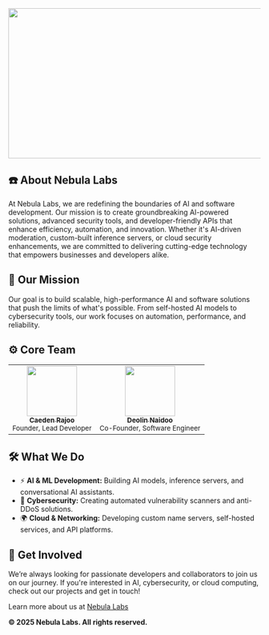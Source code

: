 <img width="600" height="300" align="center" src="https://www.nebulalab.xyz/og-image.png"/>

<h2>☎️ About Nebula Labs</h2>  
<p>At Nebula Labs, we are redefining the boundaries of AI and software development. Our mission is to create groundbreaking AI-powered solutions, advanced security tools, and developer-friendly APIs that enhance efficiency, automation, and innovation. Whether it's AI-driven moderation, custom-built inference servers, or cloud security enhancements, we are committed to delivering cutting-edge technology that empowers businesses and developers alike.</p>  

<h2 width="100%">🚀 Our Mission</h2>  
<p>Our goal is to build scalable, high-performance AI and software solutions that push the limits of what's possible. From self-hosted AI models to cybersecurity tools, our work focuses on automation, performance, and reliability.</p>  

<h2 width="100%">⚙️ Core Team</h2>  
<table>  
  <tr>  
     <td align="center"><a href="https://github.com/caedencode">  
        <img src="https://avatars.githubusercontent.com/u/80152982?v=4" width="100px;" alt=""/>  
        <br />  
        <sub><b>Caeden Rajoo</b></sub></a><br />  
        <small>Founder, Lead Developer</small>  
     </td>  
     <td align="center"><a href="https://github.com/DeolinNaidoo">  
        <img src="https://avatars.githubusercontent.com/u/113205117?v=4" width="100px;" alt=""/>  
        <br />  
        <sub><b>Deolin Naidoo</b></sub></a><br />  
        <small>Co-Founder, Software Engineer</small>  
     </td>  
  </tr>  
</table>  

<h2>🛠️ What We Do</h2>  
<ul>  
  <li>⚡ <b>AI & ML Development:</b> Building AI models, inference servers, and conversational AI assistants.</li>  
  <li>🔐 <b>Cybersecurity:</b> Creating automated vulnerability scanners and anti-DDoS solutions.</li>  
  <li>🌍 <b>Cloud & Networking:</b> Developing custom name servers, self-hosted services, and API platforms.</li>  
</ul>  

<h2>📢 Get Involved</h2>  
<p>We’re always looking for passionate developers and collaborators to join us on our journey. If you're interested in AI, cybersecurity, or cloud computing, check out our projects and get in touch!</p>  

Learn more about us at <a href="https://nebulalab.xyz/">Nebula Labs</a>  

<strong>© 2025 Nebula Labs. All rights reserved.</strong>
